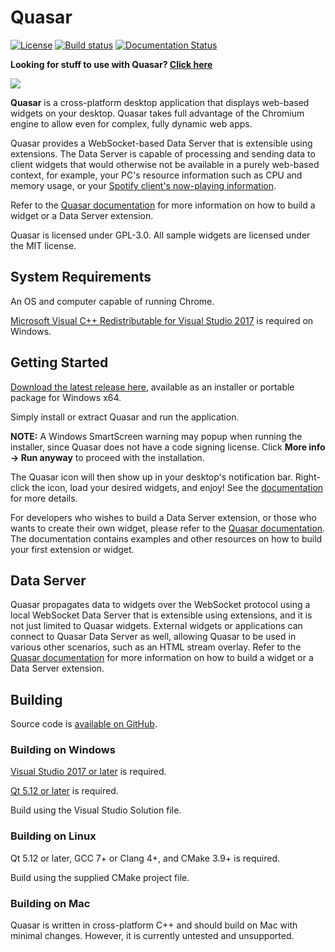 # Quasar
[![License](https://img.shields.io/github/license/r52/quasar.svg)](https://github.com/r52/quasar/blob/master/LICENSE.txt)
[![Build status](https://ci.appveyor.com/api/projects/status/yd5l7u53ufo4mur1?svg=true)](https://ci.appveyor.com/project/r52/quasar)
[![Documentation Status](https://readthedocs.org/projects/quasardoc/badge/?version=latest)](https://quasardoc.readthedocs.io/en/latest/?badge=latest)

**Looking for stuff to use with Quasar? [Click here](https://github.com/r52/things-for-quasar)**

![](https://i.imgur.com/NX2SNUD.png)

**Quasar** is a cross-platform desktop application that displays web-based widgets on your desktop. Quasar takes full advantage of the Chromium engine to allow even for complex, fully dynamic web apps.

Quasar provides a WebSocket-based Data Server that is extensible using extensions. The Data Server is capable of processing and sending data to client widgets that would otherwise not be available in a purely web-based context, for example, your PC's resource information such as CPU and memory usage, or your [Spotify client's now-playing information](https://github.com/r52/quasar-spotify).

Refer to the [Quasar documentation](https://quasardoc.readthedocs.io) for more information on how to build a widget or a Data Server extension.

Quasar is licensed under GPL-3.0. All sample widgets are licensed under the MIT license.

## System Requirements

An OS and computer capable of running Chrome.

[Microsoft Visual C++ Redistributable for Visual Studio 2017](https://aka.ms/vs/16/release/VC_redist.x64.exe) is required on Windows.


## Getting Started

[Download the latest release here](https://github.com/r52/quasar/releases), available as an installer or portable package for Windows x64.

Simply install or extract Quasar and run the application.

**NOTE:** A Windows SmartScreen warning may popup when running the installer, since Quasar does not have a code signing license. Click **More info -> Run anyway** to proceed with the installation.

The Quasar icon will then show up in your desktop's notification bar. Right-click the icon, load your desired widgets, and enjoy! See the [documentation](https://quasardoc.readthedocs.io) for more details.

For developers who wishes to build a Data Server extension, or those who wants to create their own widget, please refer to the [Quasar documentation](https://quasardoc.readthedocs.io). The documentation contains examples and other resources on how to build your first extension or widget.


## Data Server

Quasar propagates data to widgets over the WebSocket protocol using a local WebSocket Data Server that is extensible using extensions, and it is not just limited to Quasar widgets. External widgets or applications can connect to Quasar Data Server as well, allowing Quasar to be used in various other scenarios, such as an HTML stream overlay. Refer to the [Quasar documentation](https://quasardoc.readthedocs.io) for more information on how to build a widget or a Data Server extension.

## Building

Source code is [available on GitHub](https://github.com/r52/quasar).

### Building on Windows

[Visual Studio 2017 or later](https://www.visualstudio.com/) is required.

[Qt 5.12 or later](http://www.qt.io/) is required.

Build using the Visual Studio Solution file.

### Building on Linux

Qt 5.12 or later, GCC 7+ or Clang 4+, and CMake 3.9+ is required.

Build using the supplied CMake project file.

### Building on Mac

Quasar is written in cross-platform C++ and should build on Mac with minimal changes. However, it is currently untested and unsupported.
